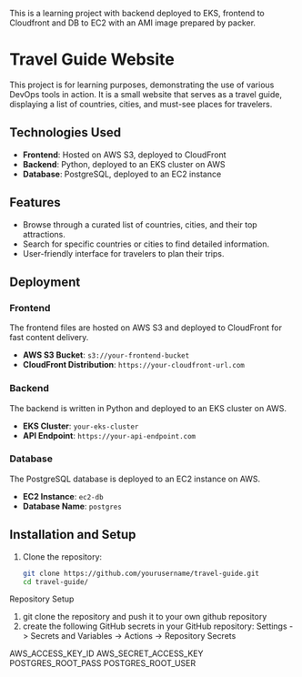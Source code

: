 This is a learning project with backend deployed to EKS, frontend to Cloudfront and DB to EC2 with an AMI image prepared by packer.


# Travel Guide Website

This project is for learning purposes, demonstrating the use of various DevOps tools in action. It is a small website that serves as a travel guide, displaying a list of countries, cities, and must-see places for travelers.

## Technologies Used

- **Frontend**: Hosted on AWS S3, deployed to CloudFront
- **Backend**: Python, deployed to an EKS cluster on AWS
- **Database**: PostgreSQL, deployed to an EC2 instance

## Features

- Browse through a curated list of countries, cities, and their top attractions.
- Search for specific countries or cities to find detailed information.
- User-friendly interface for travelers to plan their trips.

## Deployment

### Frontend
The frontend files are hosted on AWS S3 and deployed to CloudFront for fast content delivery.
- **AWS S3 Bucket**: `s3://your-frontend-bucket`
- **CloudFront Distribution**: `https://your-cloudfront-url.com`

### Backend
The backend is written in Python and deployed to an EKS cluster on AWS.
- **EKS Cluster**: `your-eks-cluster`
- **API Endpoint**: `https://your-api-endpoint.com`

### Database
The PostgreSQL database is deployed to an EC2 instance on AWS.
- **EC2 Instance**: `ec2-db`
- **Database Name**: `postgres`

## Installation and Setup

1. Clone the repository:
   ```sh
   git clone https://github.com/yourusername/travel-guide.git
   cd travel-guide/


Repository Setup
1. git clone the repository and push it to your own github repository
2. create the following GitHub secrets in your GitHub repository:
Settings -> Secrets and Variables -> Actions -> Repository Secrets

AWS_ACCESS_KEY_ID
AWS_SECRET_ACCESS_KEY
POSTGRES_ROOT_PASS
POSTGRES_ROOT_USER